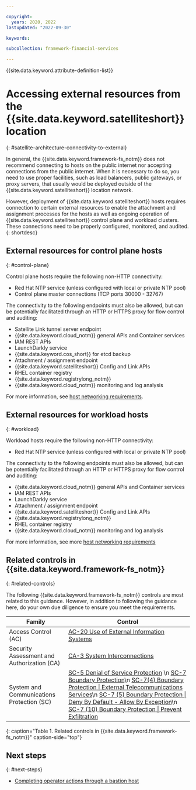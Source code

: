 ```yaml
---

copyright:
  years: 2020, 2022
lastupdated: "2022-09-30"

keywords: 

subcollection: framework-financial-services

---
```


{{site.data.keyword.attribute-definition-list}}

# Accessing external resources from the {{site.data.keyword.satelliteshort}} location
{: #satellite-architecture-connectivity-to-external}

In general, the {{site.data.keyword.framework-fs_notm}} does not recommend connecting to hosts on the public internet nor accepting connections from the public internet. When it is necessary to do so, you need to use proper facilities, such as load balancers, public gateways, or proxy servers, that usually would be deployed outside of the {{site.data.keyword.satelliteshort}} location network.

However, deployment of {{site.data.keyword.satelliteshort}} hosts requires connection to certain external resources to enable the attachment and assignment processes for the hosts as well as ongoing operation of {{site.data.keyword.satelliteshort}} control plane and workload clusters. These connections need to be properly configured, monitored, and audited.
{: shortdesc}






## External resources for control plane hosts
{: #control-plane}

Control plane hosts require the following non-HTTP connectivity:

* Red Hat NTP service (unless configured with local or private NTP pool)
* Control plane master connections (TCP ports 30000 - 32767)

The connectivity to the following endpoints must also be allowed, but can be potentially facilitated through an HTTP or HTTPS proxy for flow control and auditing:

* Satellite Link tunnel server endpoint
* {{site.data.keyword.cloud_notm}} general APIs and Container services
* IAM REST APIs
* LaunchDarkly service
* {{site.data.keyword.cos_short}} for etcd backup
* Attachment / assignment endpoint
* {{site.data.keyword.satelliteshort}} Config and Link APIs
* RHEL container registry
* {{site.data.keyword.registrylong_notm}} 
* {{site.data.keyword.cloud_notm}} monitoring and log analysis

For more information, see [host networking requirements](/docs/satellite?topic=satellite-reqs-host-network#reqs-host-network-firewall-outbound).



## External resources for workload hosts
{: #workload}

Workload hosts require the following non-HTTP connectivity:

* Red Hat NTP service (unless configured with local or private NTP pool)

The connectivity to the following endpoints must also be allowed, but can be potentially facilitated through an HTTP or HTTPS proxy for flow control and auditing:

* {{site.data.keyword.cloud_notm}} general APIs and Container services
* IAM REST APIs
* LaunchDarkly service
* Attachment / assignment endpoint
* {{site.data.keyword.satelliteshort}} Config and Link APIs
* {{site.data.keyword.registrylong_notm}} 
* RHEL container registry
* {{site.data.keyword.cloud_notm}} monitoring and log analysis

For more information, see more [host networking requirements](/docs/satellite?topic=satellite-reqs-host-network#reqs-host-network-firewall-outbound)



## Related controls in {{site.data.keyword.framework-fs_notm}} 
{: #related-controls}

The following {{site.data.keyword.framework-fs_notm}} controls are most related to this guidance. However, in addition to following the guidance here, do your own due diligence to ensure you meet the requirements.


| Family              | Control                                           |
|---------------------|---------------------------------------------------|
| Access Control (AC) | [AC-20 Use of External Information Systems](/docs/framework-financial-services-controls?topic=framework-financial-services-controls-ac-20) |
| Security Assessment and Authorization (CA) | [CA-3 System Interconnections](/docs/framework-financial-services-controls?topic=framework-financial-services-controls-ca-3) |
| System and Communications Protection (SC)  | [SC-5 Denial of Service Protection](/docs/framework-financial-services-controls?topic=framework-financial-services-controls-sc-5)   \n [SC-7 Boundary Protection](/docs/framework-financial-services-controls?topic=framework-financial-services-controls-sc-7)\n [SC-7(4) Boundary Protection &#124; External Telecommunications Services](/docs/framework-financial-services-controls?topic=framework-financial-services-controls-sc-7.4)\n [SC-7 (5) Boundary Protection &#124; Deny By Default - Allow By Exception](/docs/framework-financial-services-controls?topic=framework-financial-services-controls-sc-7.5)\n [SC-7 (10) Boundary Protection &#124; Prevent Exfiltration](/docs/framework-financial-services-controls?topic=framework-financial-services-controls-sc-7.10) |
{: caption="Table 1. Related controls in {{site.data.keyword.framework-fs_notm}}" caption-side="top"}

## Next steps
{: #next-steps}

* [Completing operator actions through a bastion host](/docs/framework-financial-services?topic=framework-financial-services-satellite-architecture-connectivity-bastion)

